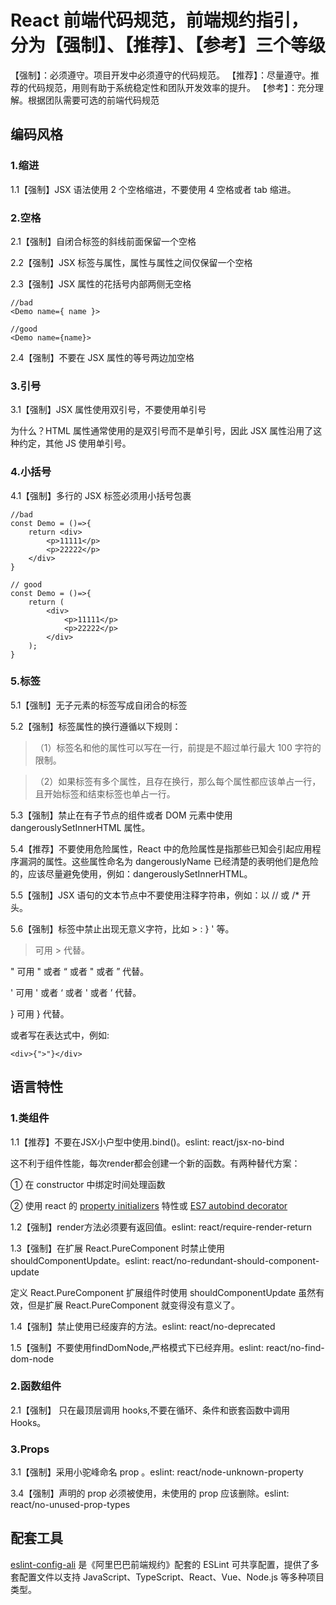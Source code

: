 # React 前端代码规范，前端规约指引，分为【强制】、【推荐】、【参考】三个等级

【强制】：必须遵守。项目开发中必须遵守的代码规范。
【推荐】：尽量遵守。推荐的代码规范，用则有助于系统稳定性和团队开发效率的提升。
【参考】：充分理解。根据团队需要可选的前端代码规范

## 编码风格

### 1.缩进

1.1【强制】JSX 语法使用 2 个空格缩进，不要使用 4 空格或者 tab 缩进。

### 2.空格

2.1【强制】自闭合标签的斜线前面保留一个空格

2.2【强制】JSX 标签与属性，属性与属性之间仅保留一个空格

2.3【强制】JSX 属性的花括号内部两侧无空格

```
//bad
<Demo name={ name }>

//good
<Demo name={name}>

```

2.4【强制】不要在 JSX 属性的等号两边加空格

### 3.引号

3.1【强制】JSX 属性使用双引号，不要使用单引号

为什么？HTML 属性通常使用的是双引号而不是单引号，因此 JSX 属性沿用了这种约定，其他 JS 使用单引号。

### 4.小括号

4.1【强制】多行的 JSX 标签必须用小括号包裹

```
//bad
const Demo = ()=>{
    return <div>
        <p>11111</p>
        <p>22222</p>
    </div>
}

// good
const Demo = ()=>{
    return (
        <div>
            <p>11111</p>
            <p>22222</p>
        </div>
    );
}

```

### 5.标签

5.1【强制】无子元素的标签写成自闭合的标签

5.2【强制】标签属性的换行遵循以下规则：

> （1）标签名和他的属性可以写在一行，前提是不超过单行最大 100 字符的限制。

> （2）如果标签有多个属性，且存在换行，那么每个属性都应该单占一行，且开始标签和结束标签也单占一行。

5.3【强制】禁止在有子节点的组件或者 DOM 元素中使用 dangerouslySetInnerHTML 属性。

5.4【推荐】不要使用危险属性，React 中的危险属性是指那些已知会引起应用程序漏洞的属性。这些属性命名为 dangerouslyName 已经清楚的表明他们是危险的，应该尽量避免使用，例如：dangerouslySetInnerHTML。

5.5【强制】JSX 语句的文本节点中不要使用注释字符串，例如：以 // 或 /\* 开头。

5.6【强制】标签中禁止出现无意义字符，比如 > : } ' 等。

> 可用 &gt; 代替。

" 可用 &quot; 或者 &ldquo; 或者 &#34; 或者 &rdquo; 代替。

' 可用 &apos; 或者 &lsquo; 或者 &#39; 或者 &rsquo; 代替。

} 可用 &#125; 代替。

或者写在表达式中，例如:

```
<div>{">"}</div>
```

## 语言特性

### 1.类组件

1.1【推荐】不要在JSX小户型中使用.bind()。eslint: react/jsx-no-bind

这不利于组件性能，每次render都会创建一个新的函数。有两种替代方案：

① 在 constructor 中绑定时间处理函数

② 使用 react 的 <a href="https://reactjs.org/blog/2015/01/27/react-v0.13.0-beta-1.html#autobinding" target="_blank">property initializers</a> 特性或 <a href="https://npmjs.com/package/core-decorators#autobind" target="_blank">ES7 autobind decorator</a>

1.2【强制】render方法必须要有返回值。eslint: react/require-render-return

1.3【强制】在扩展 React.PureComponent 时禁止使用 shouldComponentUpdate。eslint: react/no-redundant-should-component-update

定义 React.PureComponent 扩展组件时使用 shouldComponentUpdate 虽然有效，但是扩展 React.PureComponent 就变得没有意义了。

1.4【强制】禁止使用已经废弃的方法。eslint: react/no-deprecated

1.5【强制】不要使用findDomNode,严格模式下已经弃用。eslint: react/no-find-dom-node


### 2.函数组件

2.1【强制】 只在最顶层调用 hooks,不要在循环、条件和嵌套函数中调用 Hooks。

### 3.Props

3.1【强制】采用小驼峰命名 prop 。eslint: react/node-unknown-property

3.4【强制】声明的 prop 必须被使用，未使用的 prop 应该删除。eslint: react/no-unused-prop-types

## 配套工具

<a href="https://www.npmjs.com/package/eslint-config-ali" target="_blank">eslint-config-ali</a> 是《阿里巴巴前端规约》配套的 ESLint 可共享配置，提供了多套配置文件以支持 JavaScript、TypeScript、React、Vue、Node.js 等多种项目类型。